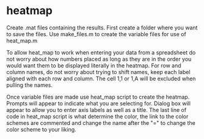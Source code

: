 # heatmap
Create .mat files containing the results. First create a folder where you want to save the files. Use make_files.m to create the variable files for use of heat_map.m 

To allow heat_map to work when entering your data from a spreadsheet do not worry about how numbers placed as long as they are in the order you would want them to be displayed literally in the heatmap. For row and column names, do not worry about trying to shift names, keep each label aligned with each row and column. The cell 1,1 or 1,A will be excluded when pulling the names.

Once variable files are made use heat_map script to create the heatmap. Prompts will appear to indicate what you are selecting for. Dialog box will appear to allow you to enter axis labels as well as a title. The last line of code in heat_map script is what determine the color, the link to the color schemes are commented and change the name after the "=" to change the color scheme to your liking.
